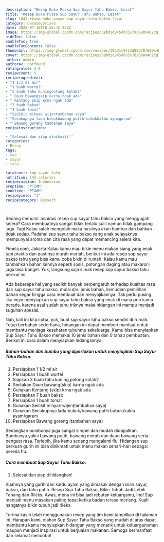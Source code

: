 ```yaml
---
description: "Resep Buka Puasa Sup Sayur Tahu Bakso, Lezat"
title: "Resep Buka Puasa Sup Sayur Tahu Bakso, Lezat"
slug: 1842-resep-buka-puasa-sup-sayur-tahu-bakso-lezat
category: Uncategorized
date: 2022-07-16T18:58:45.952Z
image: https://img-global.cpcdn.com/recipes/39bd1c945dd85678/680x482cq70/sup-sayur-tahu-bakso-foto-resep-utama.jpg
hideToc: false
enableToc: true
enableTocContent: false
thumbnail: https://img-global.cpcdn.com/recipes/39bd1c945dd85678/680x482cq70/sup-sayur-tahu-bakso-foto-resep-utama.jpg
cover: https://img-global.cpcdn.com/recipes/39bd1c945dd85678/680x482cq70/sup-sayur-tahu-bakso-foto-resep-utama.jpg
author: Admin
authorAv: notfound
ratingvalue: 4.9
reviewcount: 5
recipeingredient:
- "1 1/2 ml air"
- "1 buah wortel"
- "3 buah tahu kuningpotong kotak2"
- " Daun bawangskip karna ngak ada"
- " Kentang skip krna ngak ada"
- "7 buah bakso"
- "1 buah tomat"
- "Sedikit minyak wijentambahan saya"
- "Secukupnya lada bubukbawang putih bubukkaldu ayamgaram"
- " Bawang goreng tambahan saya"
recipeinstructions:

- "Selesai dan siap dinikmati!"
categories:
- Resep
tags:
- sup
- sayur
- tahu

katakunci: sup sayur tahu 
nutrition: 143 calories
recipecuisine: Indonesian
preptime: "PT24M"
cooktime: "PT40M"
recipeyield: "1"
recipecategory: Dessert

---
```



Sedang mencari inspirasi resep sup sayur tahu bakso yang menggugah selera? Cara membuatnya sangat tidak terlalu sulit namun tidak gampang juga. Tapi Kalau salah mengolah maka hasilnya akan hambar dan bahkan tidak sedap. Padahal sup sayur tahu bakso yang enak selayaknya mempunyai aroma dan cita rasa yang dapat memancing selera kita.


Fimela.com, Jakarta Kalau kamu mau bikin menu makan siang yang enak tapi praktis dan pastinya murah meriah, berikut ini ada resep sop sayur bakso tahu yang bisa kamu coba bikin di rumah. Kalau kamu mau tambahkan bahan lainnya seperti sosis, potongan daging atau makaroni juga bisa banget. Yuk, langsung saja simak resep sop sayur bakso tahu berikut ini.

Ada beberapa hal yang sedikit banyak berpengaruh terhadap kualitas rasa dari sup sayur tahu bakso, mulai dari jenis bahan, kemudian pemilihan bahan segar hingga cara membuat dan menyajikannya. Tak perlu pusing jika ingin menyiapkan sup sayur tahu bakso yang enak di mana pun kamu berada, karena asal sudah tahu triknya maka hidangan ini mampu menjadi suguhan spesial.


Nah, kali ini kita coba, yuk, buat sup sayur tahu bakso sendiri di rumah. Tetap berbahan sederhana, hidangan ini dapat memberi manfaat untuk membantu menjaga kesehatan tubuhmu sekeluarga. Kamu bisa menyiapkan Sup Sayur Tahu Bakso memakai 10 jenis bahan dan 0 tahap pembuatan. Berikut ini cara dalam menyiapkan hidangannya.

<!--inarticleads1-->

##### Bahan-bahan dan bumbu yang diperlukan untuk menyiapkan Sup Sayur Tahu Bakso:

1. Persiapkan 1 1/2 ml air
1. Persiapkan 1 buah wortel
1. Siapkan 3 buah tahu kuning,potong kotak2
1. Sediakan  Daun bawang(skip) karna ngak ada
1. Gunakan  Kentang (skip) krna ngak ada
1. Persiapkan 7 buah bakso
1. Persiapkan 1 buah tomat
1. Gunakan Sedikit minyak wijen(tambahan saya)
1. Gunakan Secukupnya lada bubuk/bawang putih bubuk/kaldu ayam/garam
1. Persiapkan  Bawang goreng (tambahan saya)


Sedangkan bumbunya juga sangat simpel dan mudah didapatkan. Bumbunya yakni bawang putih, bawang merah dan daun bawang serta penguat rasa. Terlebih, jika kamu sedang mengalami flu. Hidangan sup berkuah gurih ini bisa dinikmati untuk menu makan sehari-hari sebagai pereda flu. 

<!--inarticleads2-->

##### Cara membuat Sup Sayur Tahu Bakso:


1. Selesai dan siap dihidangkan!

Kuahnya yang gurih dari kaldu ayam yang dimasak dengan isian sayur, bakso, dan tahu putih. Resep Sup Tahu Bakso, Bikin Tubuh Jadi Lebih Tenang dan Rileks. Awas, menu ini bisa jadi rebutan keluargamu, lho! Sup menjadi menu masakan paling tepat ketika badan terasa meriang. Kuah hangatnya bikin tubuh jadi rileks. 

Terima kasih telah menggunakan resep yang tim kami tampilkan di halaman ini. Harapan kami, olahan Sup Sayur Tahu Bakso yang mudah di atas dapat membantu kamu menyiapkan hidangan yang menarik untuk keluarga/teman maupun menjadi inspirasi untuk berjualan makanan. Semoga bermanfaat dan selamat mencoba!
